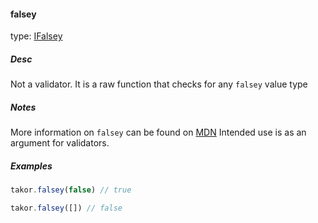 #### falsey

type: [IFalsey](#types)

##### Desc
Not a validator. It is a raw function that checks for any `falsey` value type

##### Notes
More information on `falsey` can be found on [MDN](#https://developer.mozilla.org/en-US/docs/Glossary/Falsy)
Intended use is as an argument for validators.

##### Examples
```javascript
takor.falsey(false) // true

takor.falsey([]) // false
```